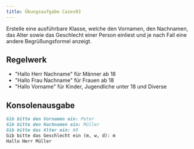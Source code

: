 ```yaml
---
title: Übungsaufgabe Cases03
---
```


Erstelle eine ausführbare Klasse, welche den Vornamen, den Nachnamen, das Alter sowie das Geschlecht einer Person einliest und je nach Fall eine andere Begrüßungsformel 
anzeigt.

## Regelwerk
- "Hallo Herr Nachname" für Männer ab 18
- "Hallo Frau Nachname" für Frauen ab 18
- "Hallo Vorname" für Kinder, Jugendliche unter 18 und Diverse

## Konsolenausgabe

```markdown
Gib bitte den Vornamen ein: Peter
Gib bitte den Nachnamen ein: Müller
Gib bitte das Alter ein: 60
Gib bitte das Geschlecht ein (m, w, d): m
Hallo Herr Müller
```
